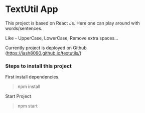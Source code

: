 # TextUtil App

This project is based on React Js. Here one can play around with words/sentences.

Like - UpperCase, LowerCase, Remove extra spaces...

Currently project is deployed on Github
(https://iash8090.github.io/textutils/)

### Steps to install this project

First install dependencies.

> npm install

Start Project

> npm start
